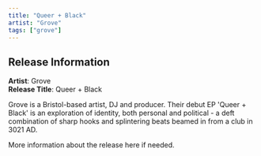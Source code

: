 ```yaml
---
title: "Queer + Black"
artist: "Grove"
tags: ["grove"]
---
```


## Release Information

**Artist**: Grove  
**Release Title**: Queer + Black

Grove is a Bristol-based artist, DJ and producer. Their debut EP 'Queer + Black' is an exploration of identity, both personal and political - a deft combination of sharp hooks and splintering beats beamed in from a club in 3021 AD.

More information about the release here if needed.
